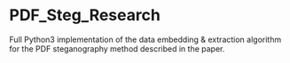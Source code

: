 # PDF_Steg_Research

Full Python3 implementation of the data embedding & extraction algorithm for the PDF steganography method described in the paper.
